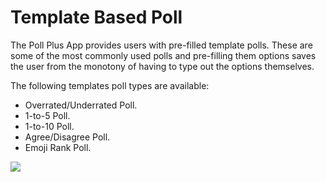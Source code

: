 # Template Based Poll

The Poll Plus App provides users with pre-filled template polls. These are some of the most commonly used polls and pre-filling them options saves the user from the monotony of having to type out the options themselves.

The following templates poll types are available:

* Overrated/Underrated Poll.
* 1-to-5 Poll.
* 1-to-10 Poll.
* Agree/Disagree Poll.
* Emoji Rank Poll.

![](../../../../../.gitbook/assets/poll\_template\_based.gif)
